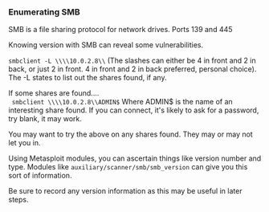 ### Enumerating SMB

SMB is a file sharing protocol for network drives.  Ports 139 and 445

Knowing version with SMB can reveal some vulnerabilities.

`smbclient -L \\\\10.0.2.8\\` (The slashes can either be 4 in front and 2 in back, or just 2 in front.  4 in front and 2 in back preferred, personal choice).  The -L states to list out the shares found, if any.

If some shares are found....  
	&ensp;`smbclient \\\\10.0.2.8\\ADMIN$` Where ADMIN$ is the name of an interesting share found.  If you can connect, it's likely to ask for a password, try blank, it may work.

You may want to try the above on any shares found.  They may or may not let you in.

Using Metasploit modules, you can ascertain things like version number and type.  Modules like `auxiliary/scanner/smb/smb_version` can give you this sort of information.

Be sure to record any version information as this may be useful in later steps.